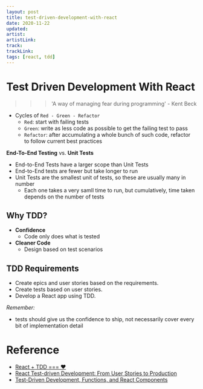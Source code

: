 ```yaml
---
layout: post
title: test-driven-development-with-react
date: 2020-11-22
updated: 
artist: 
artistLink: 
track: 
trackLink: 
tags: [react, tdd]
---
```



# Test Driven Development With React

> > > 'A way of managing fear during programming' - Kent Beck

- Cycles of `Red - Green - Refactor`
  - `Red`: start with failing tests
  - `Green`: write as less code as possible to get the failing test to pass
  - `Refactor`: after accumulating a whole bunch of such code, refactor to follow current best practices

**End-To-End Testing** vs. **Unit Tests**

- End-to-End Tests have a larger scope than Unit Tests
- End-to-End tests are fewer but take longer to run
- Unit Tests are the smallest unit of tests, so these are usually many in number
  - Each one takes a very samll time to run, but cumulatively, time taken depends on the number of tests

## Why TDD?

- **Confidence**
  - Code only does what is tested
- **Cleaner Code**
  - Design based on test scenarios

## TDD Requirements

- Create epics and user stories based on the requirements.
- Create tests based on user stories.
- Develop a React app using TDD.

_Remember:_

- tests should give us the confidence to ship, not necessarily cover every bit of implementation detail

# Reference

- [React + TDD === ♥️](https://youtu.be/IzAX80fWrOQ)
- [React Test-driven Development: From User Stories to Production](https://www.toptal.com/react/tdd-react-user-stories-to-development)
- [Test-Driven Development, Functions, and React Components](https://www.freecodecamp.org/news/tdd-functions-and-react-components/)



